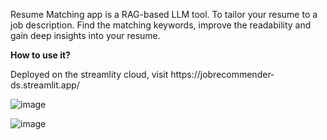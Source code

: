 Resume Matching app is a RAG-based LLM tool. To tailor your resume to a job description. Find the matching keywords, improve the readability and gain deep insights into your resume.

**How to use it?** 
</div>
Deployed on the streamlity cloud, visit https://jobrecommender-ds.streamlit.app/

![image](https://github.com/sherryzhang1457/job_recommender/assets/159584305/11812c5f-d5d5-4a93-83af-62d47c4540f9)

![image](https://github.com/sherryzhang1457/job_recommender/assets/159584305/76176ddb-d2bf-4f7d-9bc3-2417c8a69172)
